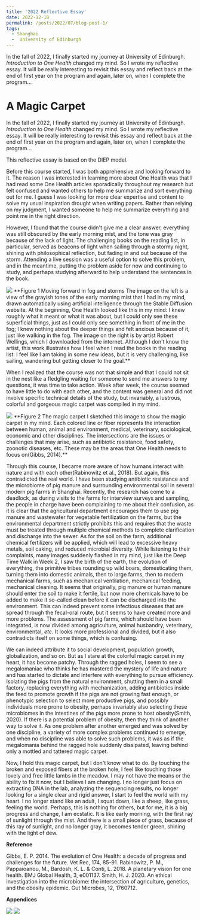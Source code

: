 ```yaml
---
title: '2022 Reflective Essay'
date: 2022-12-10
permalink: /posts/2022/07/blog-post-1/
tags:
  - Shanghai
  -  University of Edinburgh
---
```


In the fall of 2022, I finally started my journey at University of Edinburgh. *Introduction to One Health* changed my mind. So I wrote my reflective essay.
It will be really interesting to revisit this essay and reflect back at the end of first year on the program and again, later on, when I complete the program…


A Magic Carpet
======
In the fall of 2022, I finally started my journey at University of Edinburgh. *Introduction to One Health* changed my mind. So I wrote my reflective essay.
It will be really interesting to revisit this essay and reflect back at the end of first year on the program and again, later on, when I complete the program…

This reflective essay is based on the DIEP model.

Before this course started, I was both apprehensive and looking forward to it. The reason I was interested in learning more about One Health was that I had read some One Health articles sporadically throughout my research but felt confused and wanted others to help me summarize and sort everything out for me. I guess I was looking for more clear expertise and content to solve my usual inspiration drought when writing papers. Rather than relying on my judgment, I wanted someone to help me summarize everything and point me in the right direction.

However, I found that the course didn't give me a clear answer, everything was still obscured by the early morning mist, and the tone was gray because of the lack of light. The challenging books on the reading list, in particular, served as beacons of light when sailing through a stormy night, shining with philosophical reflection, but fading in and out because of the storm. Attending a live session was a useful option to solve this problem, and in the meantime, putting the problem aside for now and continuing to study, and perhaps studying afterward to help understand the sentences in the book.

<img src="https://github.com/jing-qian-9898/jing.qian.homepage/blob/master/images/2022_reflective_essay_1.png">
**Figure 1 Moving forward in fog and storms
The image on the left is a view of the grayish tones of the early morning mist that I had in my mind, drawn automatically using artificial intelligence through the Stable Diffusion website. At the beginning, One Health looked like this in my mind: I knew roughly what it meant or what it was about, but I could only see these superficial things, just as I could only see something in front of me in the fog; I knew nothing about the deeper things and felt anxious because of it, just like walking in the fog.
The image on the right is by artist Robert Wellings, which I downloaded from the internet. Although I don't know the artist, this work illustrates how I feel when I read the books in the reading list: I feel like I am taking in some new ideas, but it is very challenging, like sailing, wandering but getting closer to the goal.**

When I realized that the course was not that simple and that I could not sit in the nest like a fledgling waiting for someone to send me answers to my questions, it was time to take action. Week after week, the course seemed to have little to do with each other, and the content was general and did not involve specific technical details of the study, but invariably, a lustrous, colorful and gorgeous magic carpet was compiled in my mind.
 
 <img src="https://github.com/jing-qian-9898/jing.qian.homepage/blob/master/images/2022_reflective_essay_2.png">
**Figure 2 The magic carpet
I sketched this image to show the magic carpet in my mind. Each colored line or fiber represents the interaction between human, animal and environment, medical, veterinary, sociological, economic and other disciplines. The intersections are the issues or challenges that may arise, such as antibiotic resistance, food safety, zoonotic diseases, etc. These may be the areas that One Health needs to focus on(Gibbs, 2014).**

Through this course, I became more aware of how humans interact with nature and with each other(Rabinowitz et al., 2018). But again, this contradicted the real world. I have been studying antibiotic resistance and the microbiome of pig manure and surrounding environmental soil in several modern pig farms in Shanghai. Recently, the research has come to a deadlock, as during visits to the farms for interview surveys and sampling, the people in charge have been complaining to me about their confusion, as it is clear that the agricultural department encourages them to use pig manure and wastewater for vegetable fertilization on the farms, but the environmental department strictly prohibits this and requires that the waste must be treated through multiple chemical methods to complete clarification and discharge into the sewer. As for the soil on the farm, additional chemical fertilizers will be applied, which will lead to excessive heavy metals, soil caking, and reduced microbial diversity. While listening to their complaints, many images suddenly flashed in my mind, just like the Deep Time Walk in Week 2, I saw the birth of the earth, the evolution of everything, the primitive tribes rounding up wild boars, domesticating them, turning them into domestic animals, then to large farms, then to modern mechanical farms, such as mechanical ventilation, mechanical feeding, mechanical cleaning. It seems that originally, pig manure or human manure should enter the soil to make it fertile, but now more chemicals have to be added to make it so-called clean before it can be discharged into the environment. This can indeed prevent some infectious diseases that are spread through the fecal-oral route, but it seems to have created more and more problems. The assessment of pig farms, which should have been integrated, is now divided among agriculture, animal husbandry, veterinary, environmental, *etc*. It looks more professional and divided, but it also contradicts itself on some things, which is confusing.

We can indeed attribute it to social development, population growth, globalization, and so on. But as I stare at the colorful magic carpet in my heart, it has become patchy. Through the ragged holes, I seem to see a megalomaniac who thinks he has mastered the mystery of life and nature and has started to dictate and interfere with everything to pursue efficiency. Isolating the pigs from the natural environment, shutting them in a small factory, replacing everything with mechanization, adding antibiotics inside the feed to promote growth if the pigs are not growing fast enough, or phenotypic selection to select more productive pigs, and possibly individuals more prone to obesity, perhaps invariably also selecting these microbiomes in the intestines of the pigs more prone to host obesity(Smith, 2020). If there is a potential problem of obesity, then they think of another way to solve it. As one problem after another emerged and was solved by one discipline, a variety of more complex problems continued to emerge, and when no discipline was able to solve such problems, it was as if the megalomania behind the ragged hole suddenly dissipated, leaving behind only a mottled and tattered magic carpet.

Now, I hold this magic carpet, but I don't know what to do. By touching the broken and exposed fibers at the broken hole, I feel like touching those lovely and free little lambs in the meadow. I may not have the means or the ability to fix it now, but I believe I am changing. I no longer just focus on extracting DNA in the lab, analyzing the sequencing results, no longer looking for a single clear and rigid answer, I start to feel the world with my heart. I no longer stand like an adult, I squat down, like a sheep, like grass, feeling the world. Perhaps, this is nothing for others, but for me, it is a big progress and change, I am ecstatic. It is like early morning, with the first ray of sunlight through the mist. And there is a small piece of grass, because of this ray of sunlight, and no longer gray, it becomes tender green, shining with the light of dew. 


**Reference**

Gibbs, E. P. 2014. The evolution of One Health: a decade of progress and challenges for the future. Vet Rec, 174, 85-91.
Rabinowitz, P. M., Pappaioanou, M., Bardosh, K. L. & Conti, L. 2018. A planetary vision for one health. BMJ Global Health, 3, e001137.
Smith, H. J. 2020. An ethical investigation into the microbiome: the intersection of agriculture, genetics, and the obesity epidemic. Gut Microbes, 12, 1760712.

**Appendices**

 <img src="https://github.com/jing-qian-9898/jing.qian.homepage/blob/master/images/2022_reflective_essay_3.png">
 
  <img src="https://github.com/jing-qian-9898/jing.qian.homepage/blob/master/images/2022_reflective_essay_4.png">
